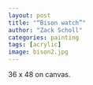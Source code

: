 ```yaml
---
layout: post
title: "“Bison watch”"
author: "Zack Scholl"
categories: painting
tags: [acrylic]
image: bison2.jpg
---
```


36 x 48 on canvas.